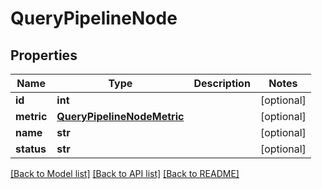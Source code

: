 # QueryPipelineNode

## Properties
Name | Type | Description | Notes
------------ | ------------- | ------------- | -------------
**id** | **int** |  | [optional] 
**metric** | [**QueryPipelineNodeMetric**](QueryPipelineNodeMetric.md) |  | [optional] 
**name** | **str** |  | [optional] 
**status** | **str** |  | [optional] 

[[Back to Model list]](../README.md#documentation-for-models) [[Back to API list]](../README.md#documentation-for-api-endpoints) [[Back to README]](../README.md)

